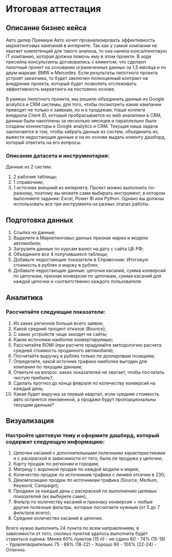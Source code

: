 # Итоговая аттестация

## Описание бизнес кейса

Авто дилер Премиум Авто хочет проанализировать эффективность маркетинговых кампаний в интернете. Так как у самой компании не хватает компетенций для такого анализа, то она наняла консалтинговую IT компанию, которая должна помочь ему в этом проекте. В ходе пресейла консультанты договорились с клиентом, что сделают пилотный проект на основании ограниченных данных за 1,5 месяца и по двум маркам: BMW и Mercedes. Если результаты пилотного проекта устроят заказчика, то будет заключен полноценный контракт на внедрение проекта, который будет позволять отслеживать эффективность маркетинга на постоянно основе.

В рамках пилотного проекта, мы решили объединить данные из Google analytics и CRM системы, для того, чтобы посмотреть какие кампании приводят не только к заявкам, но и к продажам. Наши коллеги внедрили Client ID, который пробрасывается из web аналитики в CRM, данные были накоплены за несколько месяцев и параллельно были созданы коннекторы к Google analytics и CRM. Текущая наша задача заключается в том, чтобы забрать данные из систем, объединить их, вывести недостающие данные и на их основе выдать клиенту дашборд, который ответить на его вопросы.

### Описание датасета и инструментария:

Данные из 2 систем:
1. 2 рабочие таблицы;
2. 1 справочник;
3. 1 источник внешний из интернета;
Проект можно выполнить по-разному, поэтому вы можете сами выбирать инструмент, в котором выполняете задание: Excel, Power BI или Python. Однако вы должны использовать все три инструмента на разных этапах работы.

## Подготовка данных

1. Ссылка на данные;
2. Выделите в Маркетинговых данных признак марки и модели автомобиля;
3. Загрузите данные по курсам валют на дату с сайта ЦБ РФ;
4. Объедините все 4 получившиеся таблицы;
5. Добавьте недостающие показатели в Справочник: Итоговую стоимость в рублях и маржу в рублях;
6. Добавьте недостающие данные: цепочки касаний, сумма конверсий по цепочкам, признак конверсии по цепочкам, сумма касаний для каждой цепочки и соответственно каждого пользователя.

## Аналитика

### Рассчитайте следующие показатели:

1. Из каких регионов больше всего заявок;
2. Какой средний процент отказов (Bounce);
3. С каких устройств чаще заходят на сайты;
4. Какие источники наиболее конвертируемые;
5. Рассчитайте ROMI (при расчете придумайте методологию расчета средней стоимость проданного автомобиля);
6. Посчитайте выручку в рублях только по долларовым позициям;
7. Определите, какой источник трафика наиболее выгоден для компании по текущим данным;
8. Ответьте на вопрос: каких показателей не хватает, чтобы посчитать чистую прибыль?;
9. Сделать прогноз до конца февраля по количеству конверсий на каждый день;
10. Какая будет выручка за первый квартал, если средняя стоимость авто останется неизменной, а продажи будут пропорциональны текущим данным?

## Визуализация

### Настройте цветовую тему и оформите дашборд, который содержит следующую информацию:

1. Цепочки касаний с дополнительными полезными характеристиками и с раскраской в зависимости от того, была ли продажа у цепочки;
2. Карту продаж по регионам и городам;
3. Матрицу с воронкой продаж по каждой модели и марке;
4. Количество продаж по источникам трафика с линией отсечки в 230;
5. Декомпозицию продаж по источникам трафика (Source, Medium, Keyword, Campaign);
6. Продажи за каждый день с раскраской по выполнению целевых показателей (их выберете сами);
7. Фильтр по количеству касаний и признаку конверсии + любые другие полезные фильтры, которые посчитаете нужным (от 5 до 7 фильтров всего);
8. Среднее количество касаний в цепочке.

Всего нужно выполнить 24 пункта по всем направлениям, в зависимости от того, сколкьо пунктов удалось выполнить будет ставиться оценка:
Менее 60% пунктов (15 п) - не сдано 
60 - 74% (15-18) - Удовлетворительно 
75 - 89% (18-22) - Хорошо 
90 - 100% (22-24) - Отлично.